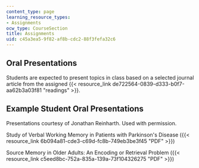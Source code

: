 ```yaml
---
content_type: page
learning_resource_types:
- Assignments
ocw_type: CourseSection
title: Assignments
uid: c45a3ea5-9f82-af8b-cdc2-88f3fefa32c6
---
```


Oral Presentations
------------------

Students are expected to present topics in class based on a selected journal article from the assigned {{< resource_link de722564-0839-d333-b0f7-aa62b3a03f81 "readings" >}}.

Example Student Oral Presentations
----------------------------------

Presentations courtesy of Jonathan Reinharth. Used with permission.

Study of Verbal Working Memory in Patients with Parkinson's Disease ({{< resource_link 6b094a81-cde3-c69d-fc8b-749eb3be3f45 "PDF" >}})

Source Memory in Older Adults: An Encoding or Retrieval Problem ({{< resource_link c5eed8bc-752a-835a-139a-73f104326275 "PDF" >}})